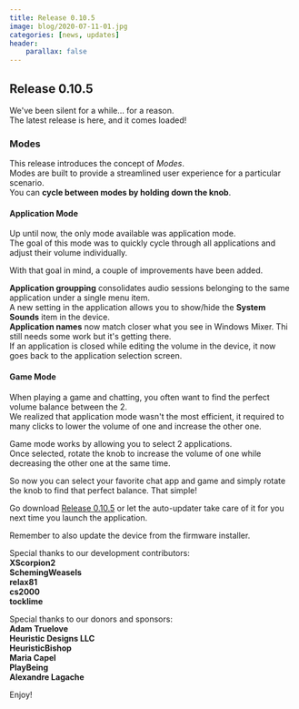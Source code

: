 ```yaml
---
title: Release 0.10.5
image: blog/2020-07-11-01.jpg
categories: [news, updates]
header:
    parallax: false
---
```


## Release 0.10.5

We've been silent for a while... for a reason.<br />
The latest release is here, and it comes loaded!

### Modes

This release introduces the concept of _*Modes*_.<br />
Modes are built to provide a streamlined user experience for a particular scenario.<br />
You can **cycle between modes by holding down the knob**.

#### Application Mode

Up until now, the only mode available was application mode.<br />
The goal of this mode was to quickly cycle through all applications and adjust their volume individually.

With that goal in mind, a couple of improvements have been added.<br />

**Application groupping** consolidates audio sessions belonging to the same application under a single menu item.<br />
A new setting in the application allows you to show/hide the **System Sounds**  item in the device.<br />
**Application names** now match closer what you see in Windows Mixer. Thi still needs some work but it's getting there.<br />
If an application is closed while editing the volume in the device, it now goes back to the application selection screen.

#### Game Mode

When playing a game and chatting, you often want to find the perfect volume balance between the 2.<br />
We realized that application mode wasn't the most efficient, it required to many clicks to lower the volume of one and increase the other one.<br />

Game mode works by allowing you to select 2 applications.<br />
Once selected, rotate the knob to increase the volume of one while decreasing the other one at the same time.

So now you can select your favorite chat app and game and simply rotate the knob to find that perfect balance. That simple!

Go download [Release 0.10.5](https://github.com/t3knomanzer/maxmix-software/releases/download/0.10.5/Maxmix.0.10.5.msi) or let the auto-updater take care of it for you next time you launch the application.

Remember to also update the device from the firmware installer.

Special thanks to our development contributors:<br />
**XScorpion2**<br />
**SchemingWeasels**<br />
**relax81**<br />
**cs2000**<br />
**tocklime**<br />

Special thanks to our donors and sponsors:<br />
**Adam Truelove**<br />
**Heuristic Designs LLC**<br />
**HeuristicBishop**<br />
**Maria Capel**<br />
**PlayBeing**<br />
**Alexandre Lagache**<br />

Enjoy!
